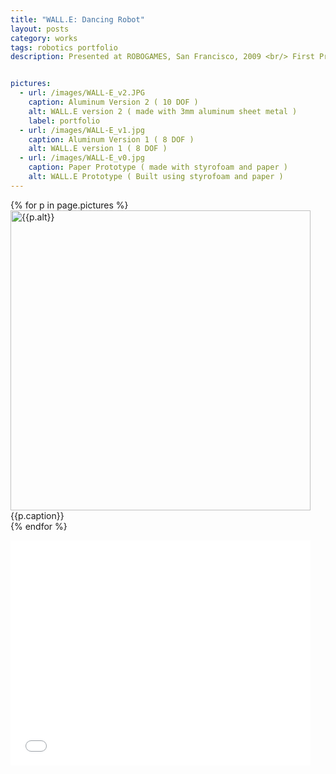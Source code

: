 ```yaml
---
title: "WALL.E: Dancing Robot"
layout: posts
category: works
tags: robotics portfolio
description: Presented at ROBOGAMES, San Francisco, 2009 <br/> First Prize at Techfest, IIT-Bombay, 2009


pictures:
  - url: /images/WALL-E_v2.JPG
    caption: Aluminum Version 2 ( 10 DOF )
    alt: WALL.E version 2 ( made with 3mm aluminum sheet metal )
    label: portfolio
  - url: /images/WALL-E_v1.jpg
    caption: Aluminum Version 1 ( 8 DOF )
    alt: WALL.E version 1 ( 8 DOF )
  - url: /images/WALL-E_v0.jpg
    caption: Paper Prototype ( made with styrofoam and paper )
    alt: WALL.E Prototype ( Built using styrofoam and paper )
---
```


{% for p in page.pictures %}
 <img style="width:480px;" src="{{site.assetURL}}{{p.url}}" title="{{p.alt}}" alt="{{p.alt}}"/>
 <span style="display:block">{{p.caption}}</span>
{% endfor %}

<p>
	<iframe width="480" height="360" src="//www.youtube.com/embed/QrACgJU7o-4" frameborder="0" allowfullscreen></iframe>
</p>